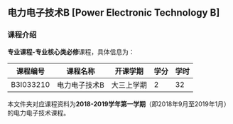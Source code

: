 ## 电力电子技术B [Power Electronic Technology B]

### 课程介绍

**专业课程-专业核心类必修**课程，具体信息为：

| 课程编号 | 课程名称 | 开课学期 | 学分 | 学时 |
| --- | --- | --- | --- | --- |
| B3I033210 | 电力电子技术B | 大三上学期 | 2 | 32 |

本文件夹对应课程资料为**2018-2019学年第一学期**（即2018年9月至2019年1月）的电力电子技术课程。
